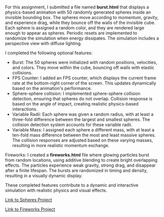 For this assignment, I submitted a file named **burst.html** that displays a physics-based animation with 50 randomly generated spheres inside an invisible bounding box. The spheres move according to momentum, gravity, and experience drag, while they bounce off the walls of the invisible cube. Each sphere is assigned a random color, and they are rendered large enough to appear as spheres. Periodic resets are implemented to randomize the simulation when energy dissipates. The simulation includes a perspective view with diffuse lighting.

I completed the following optional features:

- Burst: The 50 spheres were initialized with random positions, velocities, and colors. They move within the cube, bouncing off walls with elastic collisions.
- FPS Counter: I added an FPS counter, which displays the current frame rate at the bottom-right corner of the screen. This updates dynamically based on the animation's performance.
- Sphere-sphere collision: I implemented sphere-sphere collision detection, ensuring that spheres do not overlap. Collision response is based on the angle of impact, creating realistic physics-based interactions.
- Variable Radii: Each sphere was given a random radius, with at least a three-fold difference between the largest and smallest spheres. The collision detection system accounts for these variable radii.
- Variable Mass: I assigned each sphere a different mass, with at least a ten-fold mass difference between the most and least massive spheres. The collision responses are adjusted based on these varying masses, resulting in more realistic momentum exchange.

Fireworks: I created a **fireworks.html** file where glowing particles burst from random locations, using additive blending to create bright overlapping effects. The particles experience weak gravity, strong drag, and disappear after a finite lifespan. The bursts are randomized in timing and density, resulting in a visually dynamic display.

These completed features contribute to a dynamic and interactive simulation with realistic physics and visual effects.

[Link to Spheres Project](https://satvikp221b.github.io/Computer-Interactive-Graphics/burst.html)

[Link to Fireworks Project](https://satvikp221b.github.io/Computer-Interactive-Graphics/fireworks.html)
